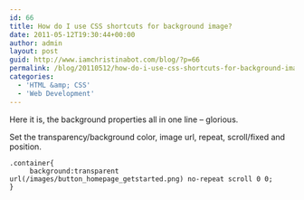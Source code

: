 ```yaml
---
id: 66
title: How do I use CSS shortcuts for background image?
date: 2011-05-12T19:30:44+00:00
author: admin
layout: post
guid: http://www.iamchristinabot.com/blog/?p=66
permalink: /blog/20110512/how-do-i-use-css-shortcuts-for-background-image/
categories:
  - 'HTML &amp; CSS'
  - 'Web Development'
---
```

Here it is, the background properties all in one line &#8211; glorious.

Set the transparency/background color, image url, repeat, scroll/fixed and position.


    .container{
         background:transparent url(/images/button_homepage_getstarted.png) no-repeat scroll 0 0;
    }
